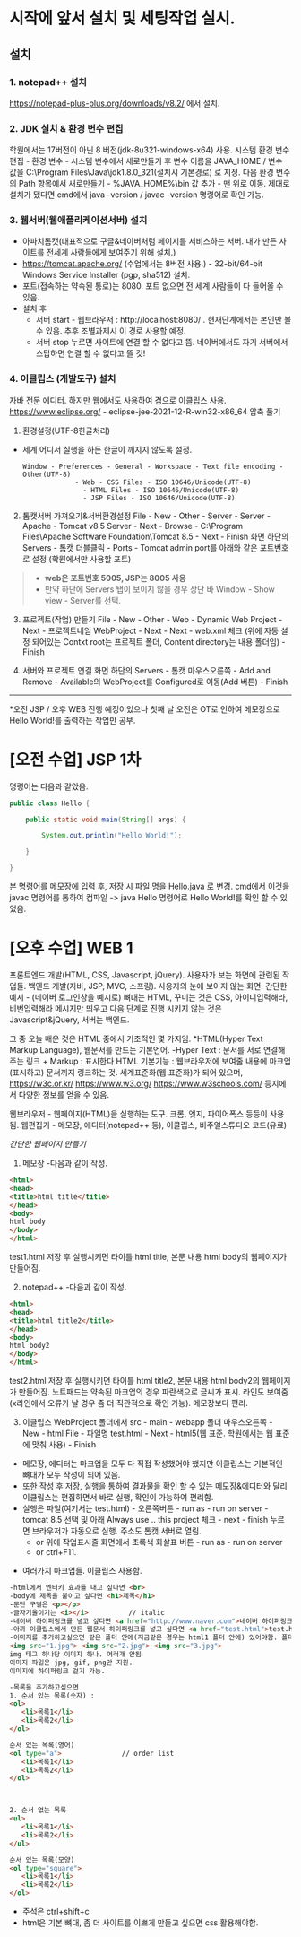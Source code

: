 # 시작에 앞서 설치 및 세팅작업 실시.

## 설치
### 1. notepad++ 설치
https://notepad-plus-plus.org/downloads/v8.2/ 에서 설치.


### 2. JDK 설치 & 환경 변수 편집
학원에서는 17버전이 아닌 8 버전(jdk-8u321-windows-x64) 사용.
시스템 환경 변수 편집 - 환경 변수 - 시스템 변수에서 새로만들기 후
변수 이름을 JAVA_HOME / 변수 값을 C:\Program Files\Java\jdk1.8.0_321(설치시 기본경로) 로 지정.
다음 환경 변수의 Path 항목에서 새로만들기 - %JAVA_HOME%\bin 값 추가 - 맨 위로 이동.
제대로 설치가 됐다면 cmd에서 java -version / javac -version 명령어로 확인 가능.


### 3. 웹서버(웹애플리케이션서버) 설치
- 아파치톰캣(대표적으로 구글&네이버처럼 페이지를 서비스하는 서버. 내가 만든 사이트를 전세계 사람들에게 보여주기 위해 설치.) 
- https://tomcat.apache.org/ (수업에서는 8버전 사용.) - 32-bit/64-bit Windows Service Installer (pgp, sha512) 설치. 
- 포트(접속하는 약속된 통로)는 8080. 포트 없으면 전 세계 사람들이 다 들어올 수 있음.
- 설치 후 
	- 서버 start - 웹브라우저 : http://localhost:8080/ . 현재단계에서는 본인만 볼 수 있음. 추후 조별과제시 이 경로 사용할 예정. 
	- 서버 stop 누르면 사이트에 연결 할 수 없다고 뜸. 네이버에서도 자기 서버에서 스탑하면 연결 할 수 없다고 뜰 것!


### 4. 이클립스 (개발도구) 설치 
자바 전문 에디터. 하지만 웹에서도 사용하여 겸으로 이클립스 사용.
https://www.eclipse.org/ - eclipse-jee-2021-12-R-win32-x86_64 압축 풀기
  1) 환경설정(UTF-8한글처리)
  - 세계 어디서 실행을 하든 한글이 깨지지 않도록 설정.
  
		Window - Preferences - General - Workspace - Text file encoding - Other(UTF-8)
			   	     - Web - CSS Files - ISO 10646/Unicode(UTF-8)
					   - HTML Files - ISO 10646/Unicode(UTF-8)
					   - JSP Files - ISO 10646/Unicode(UTF-8)

  2) 톰캣서버 가져오기&서버환경설정
File - New - Other - Server - Server - Apache -	 Tomcat v8.5 Server - Next - Browse - C:\Program Files\Apache Software Foundation\Tomcat 8.5 - Next - Finish
화면 하단의 Servers - 톰캣 더블클릭 - Ports - Tomcat admin port를 아래와 같은 포트번호로 설정 (학원에서만 사용할 포트) 
> - **web은 포트번호 5005, JSP는 8005 사용**
> - 만약 하단에 Servers 탭이 보이지 않을 경우 상단 바 Window - Show view - Server를 선택.

  3) 프로젝트(작업) 만들기
File - New - Other - Web - Dynamic Web Project - Next - 프로젝트네임 WebProject - Next - Next - web.xml 체크 (위에 자동 설정 되어있는 Contxt root는 프로젝트 폴더, Content directory는 내용 폴더임) - Finish

  4) 서버와 프로젝트 연결
화면 하단의 Servers - 톰캣 마우스오른쪽 - Add and Remove - Available의 WebProject를 Configured로 이동(Add 버튼) - Finish





---------------------------------------------------------------------------------------------------------------------------------------------------------------------------------------------


*오전 JSP / 오후 WEB 진행 예정이었으나 첫째 날 오전은 OT로 인하여 메모장으로 Hello World!를 출력하는 작업만 공부.


# [오전 수업] JSP 1차 

명령어는 다음과 같았음.
```java
public class Hello {

	public static void main(String[] args) {

		System.out.println("Hello World!");

	}

}
```

본 명령어를 메모장에 입력 후, 저장 시 파일 명을 Hello.java 로 변경.
cmd에서 이것을 javac 명령어를 통하여 컴파일 -> java Hello 명령어로 Hello World!를 확인 할 수 있었음.








# [오후 수업] WEB 1
프론트엔드 개발(HTML, CSS, Javascript, jQuery). 사용자가 보는 화면에 관련된 작업들.
백엔드 개발(자바, JSP, MVC, 스프링). 사용자의 눈에 보이지 않는 화면. 
간단한 예시 - (네이버 로그인창을 예시로) 뼈대는 HTML, 꾸미는 것은 CSS, 아이디입력해라, 비번입력해라 메시지만 띄우고 다음 단계로 진행 시키지 않는 것은 Javascript&jQuery, 서버는 백엔드.



그 중 오늘 배운 것은 HTML 중에서 기초적인 몇 가지임.
*HTML(Hyper Text Markup Language), 웹문서를 만드는 기본언어.
-Hyper Text : 문서를 서로 연결해주는 링크 + Markup : 표시한다
HTML 기본기능 : 웹브라우저에 보여줄 내용에 마크업(표시하고) 문서끼지 링크하는 것.
세계표준화(웹 표준화)가 되어 있으며, 
https://w3c.or.kr/
https://www.w3.org/
https://www.w3schools.com/
등지에서 다양한 정보를 얻을 수 있음.

웹브라우저 - 웹페이지(HTML)을 실행하는 도구. 크롬, 엣지, 파이어폭스 등등이 사용됨.
웹편집기 - 메모장, 에디터(notepad++ 등), 이클립스, 비주얼스튜디오 코드(유료)


*간단한 웹페이지 만들기*
1) 메모장
 -다음과 같이 작성.
```html
<html>
<head>
<title>html title</title>
</head>
<body>
html body
</body>
</html>
```
test1.html 저장 후 실행시키면 타이틀 html title, 본문 내용 html body의 웹페이지가 만들어짐.



2) notepad++
 -다음과 같이 작성.
```html
<html>
<head>
<title>html title2</title>
</head>
<body>
html body2
</body>
</html>
```
test2.html 저장 후 실행시키면 타이틀 html title2, 본문 내용 html body2의 웹페이지가 만들어짐.
노트패드는 약속된 마크업의 경우 파란색으로 글씨가 표시. 라인도 보여줌(x라인에서 오류가 날 경우 좀 더 직관적으로 확인 가능). 메모장보다 편리.



3) 이클립스
  WebProject 폴더에서 src - main - webapp 폴더 마우스오른쪽 - New - html File - 파일명 test.html - Next - html5(웹 표준. 학원에서는 웹 표준에 맞춰 사용) - Finish

- 메모장, 에디터는 마크업을 모두 다 직접 작성했어야 했지만 이클립스는 기본적인 뼈대가 모두 작성이 되어 있음.
- 또한 작성 후 저장, 실행을 통하여 결과물을 확인 할 수 있는 메모장&에디터와 달리 이클립스는 편집하면서 바로 실행, 확인이 가능하여 편리함.
- 실행은 파일(여기서는 test.html) - 오른쪽버튼 - run as - run on server - tomcat 8.5 선택 및 아래 Always use .. this project 체크 - next - finish 누르면 브라우저가 자동으로 실행. 주소도 톰캣 서버로 열림.
	- or 위에 작업표시줄 화면에서 초록색 화살표 버튼 - run as - run on server 
 	- or ctrl+F11.
 
 
 
 
 
 * 여러가지 마크업들. 이클립스 사용함.
 ```html
-html에서 엔터키 효과를 내고 싶다면 <br>
-body에 제목을 붙이고 싶다면 <h1>제목</h1>
-문단 구별은 <p></p>
-글자기울이기는 <i></i>		  // italic
-네이버 하이퍼링크를 넣고 싶다면 <a href="http://www.naver.com">네이버 하이퍼링크</a>
-아까 이클립스에서 만든 웹문서 하이퍼링크를 넣고 싶다면 <a href="test.html">test.html 웹문서 하이퍼링크</a>
-이미지를 추가하고싶으면 같은 폴더 안에(지금같은 경우는 html1 폴더 안에) 있어야함. 폴더 안에 없으면 실행시켰을때 이미지 깨져서 보임.
<img src="1.jpg"> <img src="2.jpg"> <img src="3.jpg">
img 태그 하나당 이미지 하나. 여러개 안됨
이미지 파일은 jpg, gif, png만 지원.
이미지에 하이퍼링크 걸기 가능.

-목록을 추가하고싶으면 
1. 순서 있는 목록(숫자) : 
<ol>
	<li>목록1</li>
	<li>목록2</li>
</ol>

 순서 있는 목록(영어)
<ol type="a">				// order list
	<li>목록1</li>
	<li>목록2</li>
</ol>



2. 순서 없는 목록
<ul>
	<li>목록1</li>
	<li>목록2</li>
</ul>

순서 있는 목록(모양)
<ol type="square">
	<li>목록1</li>
	<li>목록2</li>
</ol>

```

- 주석은 ctrl+shift+c
- html은 기본 뼈대, 좀 더 사이트를 이쁘게 만들고 싶으면 css 활용해야함.
